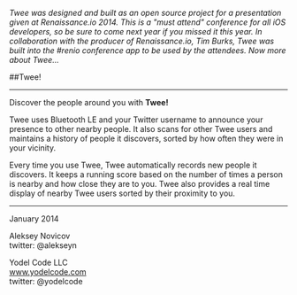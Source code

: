 *Twee was designed and built as an open source project for a presentation given at Renaissance.io 2014. This is a "must attend" conference for all iOS developers, so be sure to come next year if you missed it this year. In collaboration with the producer of Renaissance.io, Tim Burks, Twee was built into the #renio conference app to be used by the attendees. Now more about Twee...*


##Twee!
___
Discover the people around you with **Twee!**

Twee uses Bluetooth LE and your Twitter username to announce your presence to other nearby people. It also scans for other Twee users and maintains a history of people it discovers, sorted by how often they were in your vicinity.

Every time you use Twee, Twee automatically records new people it discovers. It keeps a running score based on the number of times a person is nearby and how close they are to you. Twee also provides a real time display of nearby Twee users sorted by their proximity to you. 

___
January 2014

Aleksey Novicov  
twitter: @alekseyn  

Yodel Code LLC  
www.yodelcode.com  
twitter: @yodelcode


